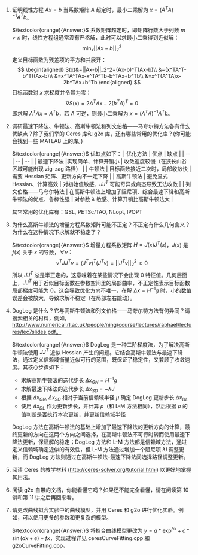 1. 证明线性方程 $Ax=b$ 当系数矩阵 $A$ 超定时，最小二乘解为 $x = (A^TA)^{-1}A^Tb$。

    $\textcolor{orange}{Answer:}$ 系数矩阵超定时，即矩阵行数大于列数 $m>n$ 时，线性方程组通常没有严格解，此时可以求最小二乘得到近似解：
    $$
    \min_{x}||Ax-b||_2^2
    $$
    定义目标函数为残差项的平方和并展开：
    $$
    \begin{aligned}
    S(x)&=||Ax-b||_2^2=(Ax-b)^T(Ax-b)\\
    &=(x^TA^T-b^T)(Ax-b)\\
    &=x^TA^TAx-x^TA^Tb-b^TAx+b^Tb\\
    &=x^T(A^TA)x-2b^TAx+b^Tb
    \end{aligned}
    $$
    目标函数对 $x$ 求梯度并令其为零：
    $$
    \nabla S(x)=2A^TAx-2(b^TA)^{T}=0
    $$
    即求解 $A^TAx=A^Tb$，若 $A$ 可逆，则最小二乘解为 $x=(A^TA)^{-1}A^Tb$。

2. 调研最速下降法、牛顿法、高斯牛顿法和列文伯格——马夸尔特方法各有什么优缺点？除了我们举的 Ceres 库和 g2o 库，还有哪些常用的优化库？(你可能会找到一些 MATLAB 上的库。)

    $\textcolor{orange}{Answer:}$ 优缺点如下：
    | 优化方法 | 优点 | 缺点 |
    | -- | -- | -- |
    | 最速下降法 |实现简单、计算开销小 | 收敛速度较慢（在狭长山谷区域可能出现 zig-zag 路径） |
    | 牛顿法 | 目标函数接近二次时，局部收敛快 | 需要 Hessian 矩阵、更新方向不一定下降 |
    | 高斯牛顿法 | 避免显式 Hessian、计算高效 | 对初始值敏感、$JJ^T$ 可能奇异或病态导致无法收敛 |
    | 列文伯格——马夸尔特法 | 在高斯牛顿法上增加了阻尼项、综合最速下降和高斯牛顿法的优点、鲁棒性强 | 对参数 $\lambda$ 敏感、计算开销比高斯牛顿法大 |

    其它常用的优化库有：GSL, PETSc/TAO, NLopt, IPOPT

3. 为什么高斯牛顿法的增量方程系数矩阵可能不正定？不正定有什么几何含义？为什么在这种情况下求解就不稳定了？

    $\textcolor{orange}{Answer:}$ 增量方程系数矩阵 $H=J(x)J^T(x)$，$J(x)$ 是 $f(x)$ 关于 $x$ 的导数，$\forall v$：
    $$
    v^TJJ^Tv=(J^Tv)^T(J^Tv)=||J^Tv||_2^2\,\geq 0
    $$
    所以 $JJ^T$ 总是半正定的，这意味着在某些情况下会出现 0 特征值。几何层面上，$JJ^T$ 用于近似目标函数在参数空间里的局部曲率，不正定性表示目标函数局部梯度可能为 0，这会导致优化方向不唯一，在解 $\Delta x=H^{-1}g$ 时，小的数值误差会被放大，导致求解不稳定（在局部左右跳动）。

4. DogLeg 是什么？它与高斯牛顿法和列文伯格——马夸尔特方法有何异同？请搜索相关的材料，例如，http://www.numerical.rl.ac.uk/people/ning/course/lectures/raphael/lectures/lec7slides.pdf。

    $\textcolor{orange}{Answer:}$ DogLeg 是一种二阶梯度法，为了解决高斯牛顿法使用 $JJ^T$ 近似 Hessian 产生的问题。它结合高斯牛顿法与最速下降法，通过定义信赖域衡量近似可行的范围，既保证了稳定性，又兼顾了收敛速度。其核心步骤如下：
    - 求解高斯牛顿法的迭代步长 $\Delta x_{GN}=H^{-1}g$
    - 求解最速下降法的迭代步长 $\Delta x_{SD}=-\lambda J$
    - 根据 $\Delta x_{GN},\Delta x_{SD}$ 相对于当前信赖域半径 $\mu$ 确定 DogLeg 更新步长 $\Delta x_{DL}$
    - 使用 $\Delta x_{DL}$ 作为更新步长，并计算 $\rho$（和 L-M 方法相同），然后根据 $\rho$ 的值判断是否执行本次更新，并更新信赖域半径
    
    DogLeg 方法在高斯牛顿法的基础上增加了最速下降法的更新方向的计算，最终更新的方向在这两个方向之间选择，在高斯牛顿法不可行时转而使用最速下降法更新，保证解的稳定；DogLeg 方法和 L-M 方法都是信赖域方法，通过定义信赖域确定近似的有效性，但 L-M 方法通过增加一个阻尼项 $\lambda I$ 调整更新，而 DogLeg 方法则通过在高斯牛顿法-最速下降法间选择路径调整更新。

5. 阅读 Ceres 的教学材料 (http://ceres-solver.org/tutorial.html) 以更好地掌握其用法。

6. 阅读 g2o 自带的文档，你能看懂它吗？如果还不能完全看懂，请在阅读第 10 讲和第 11 讲之后再回来看。

7. 请更改曲线拟合实验中的曲线模型，并用 Ceres 和 g2o 进行优化实验。例如，可以使用更多的参数和更复杂的模型。

    $\textcolor{orange}{Answer:}$ 将拟合曲线模型更改为 $y=a*\exp^{bx}+c*\sin(dx+e)+fx$，实现过程详见 ceresCurveFitting.cpp 和 g2oCurveFitting.cpp。